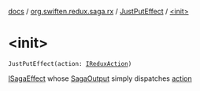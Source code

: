 [docs](../../index.md) / [org.swiften.redux.saga.rx](../index.md) / [JustPutEffect](index.md) / [&lt;init&gt;](./-init-.md)

# &lt;init&gt;

`JustPutEffect(action: `[`IReduxAction`](../../org.swiften.redux.core/-i-redux-action.md)`)`

[ISagaEffect](../../org.swiften.redux.saga.common/-i-saga-effect.md) whose [SagaOutput](../-saga-output/index.md) simply dispatches [action](action.md)

